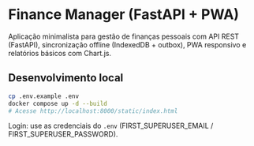 # Finance Manager (FastAPI + PWA)

Aplicação minimalista para gestão de finanças pessoais com API REST (FastAPI), sincronização offline (IndexedDB + outbox), PWA responsivo e relatórios básicos com Chart.js.

## Desenvolvimento local
```bash
cp .env.example .env
docker compose up -d --build
# Acesse http://localhost:8000/static/index.html
```
Login: use as credenciais do `.env` (FIRST_SUPERUSER_EMAIL / FIRST_SUPERUSER_PASSWORD).
